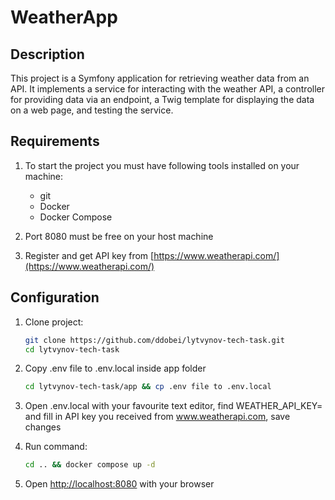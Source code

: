 # WeatherApp

## Description

This project is a Symfony application for retrieving weather data from an API. It implements a service for interacting with the weather API, a controller for providing data via an endpoint, a Twig template for displaying the data on a web page, and testing the service.

## Requirements

1. To start the project you must have following tools installed on your machine:
    * git
    * Docker
    * Docker Compose

2. Port 8080 must be free on your host machine

3. Register and get API key from [https://www.weatherapi.com/](https://www.weatherapi.com/)

## Configuration

1. Clone project:
   ```bash
   git clone https://github.com/ddobei/lytvynov-tech-task.git
   cd lytvynov-tech-task
   
2. Copy .env file to .env.local inside app folder
    ```bash
   cd lytvynov-tech-task/app && cp .env file to .env.local
   
3. Open .env.local with your favourite text editor, find WEATHER_API_KEY= and fill in API key you received from www.weatherapi.com, save changes    

4. Run command:
    ```bash
   cd .. && docker compose up -d

5. Open [http://localhost:8080](http://localhost:8080) with your browser
